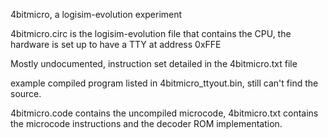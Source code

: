4bitmicro, a logisim-evolution experiment

4bitmicro.circ is the logisim-evolution file that contains the CPU, the hardware is set up to have a TTY at address 0xFFE

Mostly undocumented, instruction set detailed in the 4bitmicro.txt file

example compiled program listed in 4bitmicro_ttyout.bin, still can't find the source.

4bitmicro.code contains the uncompiled microcode, 4bitmicro.txt contains the microcode instructions and the decoder ROM implementation.
